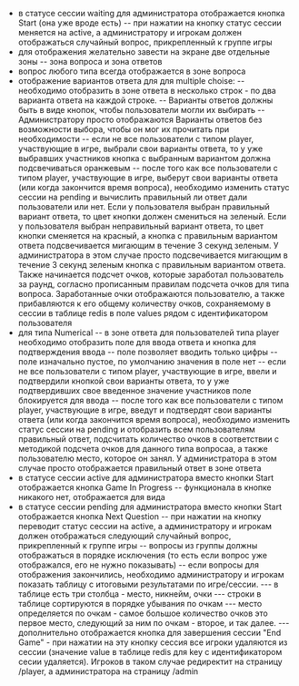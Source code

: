 - в статусе сессии waiting для администратора отображается кнопка Start (она уже вроде есть)
   -- при нажатии на кнопку статус сессии меняется на active, а администратору и игрокам должен отображаться случайный вопрос, прикрепленный к группе игры
- для отображения желательно завести на экране две отдельные зоны -- зона вопроса и зона ответов
- вопрос любого типа всегда отображается в зоне вопроса
- отображение вариантов ответа для для multiple choise:
   -- необходимо отобразить в зоне ответа в несколько строк - по два варианта ответа на каждой строке. 
   -- Варианты ответов должны быть в виде кнопок, чтобы пользователи могли их выбирать
   -- Администратору просто отображаются Варианты ответов без возможности выбора, чтобы он мог их прочитать при необходимости
   -- если не все пользователи с типом player, участвующие в игре, выбрали свои варианты ответа, то у уже выбравших участников кнопка с выбранным вариантом должна подсвечиваться оранжевым
   -- после того как все пользователи с типом player, участвующие в игре, выберут свои варианты ответа (или когда закончится время вопроса), необходимо изменить статус сессии на pending и вычислить правильный ли ответ дали пользователи или нет. Если у пользователя выбран правильный вариант ответа, то цвет кнопки должен смениться на зеленый. Если у пользователя выбран неправильный вариант ответа, то цвет кнопки сменяется на красный, а кнопка с правильным вариантом ответа подсвечивается мигающим в течение 3 секунд зеленым. У администратора в этом случае просто подсвечивается мигающим в течение 3 секунд зеленым кнопка с правильным вариантом ответа. Также начинается подсчет очков, которые заработал пользователь за раунд, согласно прописанным правилам подсчета очков для типа вопроса. Заработанные очки отображаются пользователю, а также прибавляются к его общему количеству очков, сохраняемому в сессии в таблице redis в поле values рядом с идентификатором пользователя
- для типа Numerical 
   -- в зоне ответа для пользователей типа player необходимо отобразить поле для ввода ответа и кнопка для подтверждения ввода
   -- поле позволяет вводить только цифры
   -- поле изначально пустое, по умолчанию значения в поле нет
   -- если не все пользователи с типом player, участвующие в игре, ввели и подтвердили кнопкой свои варианты ответа, то у уже подтвердивших свое введенное значение участников поле блокируется для ввода
   -- после того как все пользователи с типом player, участвующие в игре, введут и подтвердят свои варианты ответа (или когда закончится время вопроса), необходимо изменить статус сессии на pending и отобразить всем пользователям правильный ответ, подсчитать количество очков в соответствии с методикой подсчета очков для данного типа вопросаа, а также пользователю место, которое он занял. У администратора в этом случае просто отображается правильный ответ в зоне ответа
 - в статусе сессии active для администратора вместо кнопки Start отображается кнопка Game In Progress
   -- функционала в кнопке никакого нет, отображается для вида
 - в статусе сессии pending для администратора вместо кнопки Start отображается кнопка Next Question
   -- при нажатии на кнопку переводит статус сессии на active, а администратору и игрокам должен отображаться следующий случайный вопрос, прикрепленный к группе игры
   -- вопросы из группы должны отображаться в порядке исключения (то есть если вопрос уже отображался, его не нужно показывать)
   -- если вопросы для отображения закончились, необходимо администратору и игрокам показать таблицу с итоговыми результатами по игре/сессии.
      --- в таблице есть три столбца - место, никнейм, очки
	  --- строки в таблице сортируются в порядке убывания по очкам
	  --- место определяется по очкам - самое большое количество очков это первое место, следующий за ним по очкам - второе, и так далее.
	  --- дополнительно отображается кнопка для завершения сессии "End Game" - при нажатии на эту кнопку сессия все игроки удаляются из сессии (значение value в таблице redis для key с идентификатором сесии удаляется). Игроков в таком случае редиректит на страницу /player, а администратора на страницу /admin